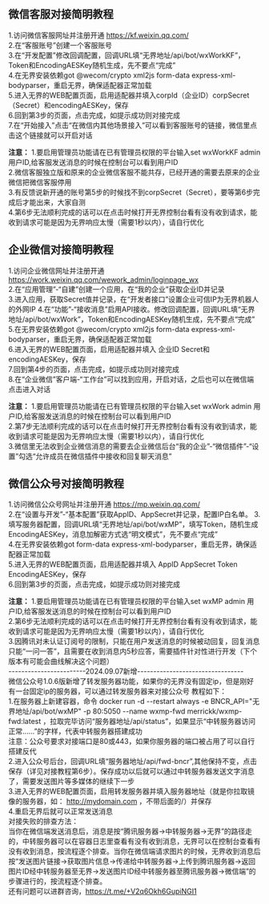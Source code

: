 ## 微信客服对接简明教程

1.访问微信客服网址并注册开通 https://kf.weixin.qq.com/  
2.在“客服账号”创建一个客服账号  
3.在“开发配置”修改回调配置，回调URL填“无界地址/api/bot/wxWorkKF”，Token和EncodingAESKey随机生成，先不要点“完成”  
4.在无界安装依赖got @wecom/crypto xml2js form-data express-xml-bodyparser，重启无界，确保适配器正常加载  
5.进入无界的WEB配置页面，启用适配器并填入corpId（企业ID）corpSecret（Secret）和encodingAESKey，保存    
6.回到第3步的页面，点击完成，如提示成功则对接完成    
7.在“开始接入”点击“在微信内其他场景接入”可以看到客服账号的链接，微信里点击这个链接就可以开启对话
  
**注意：**
1.要启用管理员功能请在已有管理员权限的平台输入set wxWorkKF admin 用户ID,给客服发送消息的时候在控制台可以看到用户ID    
2.微信客服独立版和原来的企业微信客服不能共存，已经开通的需要去原来的企业微信把微信客服停用  
3.有反馈说新开通的账号第5步的时候找不到corpSecret（Secret），要等第6步完成后才能出来，大家自测  
4.第6步无法顺利完成的话可以在点击时候打开无界控制台看有没有收到请求，能收到请求可能是因为无界响应太慢（需要1秒以内），请自行优化  

## 企业微信对接简明教程

1.访问企业微信网址并注册开通 https://work.weixin.qq.com/wework_admin/loginpage_wx  
2.在“应用管理”-“自建”创建一个应用，在“我的企业”获取企业ID并记录  
3.进入应用，获取Secret值并记录，在“开发者接口”设置企业可信IP为无界机器人的外网IP
4.在“功能”-“接收消息”启用API接收。修改回调配置，回调URL填“无界地址/api/bot/wxWork”，Token和EncodingAESKey随机生成，先不要点“完成”  
5.在无界安装依赖got @wecom/crypto xml2js form-data express-xml-bodyparser，重启无界，确保适配器正常加载  
6.进入无界的WEB配置页面，启用适配器并填入 企业ID Secret和encodingAESKey，保存    
7.回到第4步的页面，点击完成，如提示成功则对接完成    
8.在“企业微信”客户端-“工作台”可以找到应用，开启对话，之后也可以在微信端点击进入对话  
  
**注意：**
1.要启用管理员功能请在已有管理员权限的平台输入set wxWork admin 用户ID,给客服发送消息的时候在控制台可以看到用户ID    
2.第7步无法顺利完成的话可以在点击时候打开无界控制台看有没有收到请求，能收到请求可能是因为无界响应太慢（需要1秒以内），请自行优化  
3.微信里无法收到企业微信消息的需要去企业微信后台“我的企业”-“微信插件”-“设置”勾选“允许成员在微信插件中接收和回复聊天消息”  

## 微信公众号对接简明教程

1.访问微信公众号网址并注册开通 https://mp.weixin.qq.com/  
2.在“设置与开发”-“基本配置”获取AppID、AppSecret并记录，配置IP白名单。
3.填写服务器配置，回调URL填“无界地址/api/bot/wxMP”，填写Token，随机生成EncodingAESKey，消息加解密方式选“明文模式”，先不要点“完成”  
4.在无界安装依赖got form-data express-xml-bodyparser，重启无界，确保适配器正常加载  
5.进入无界的WEB配置页面，启用适配器并填入 AppID AppSecret Token EncodingAESKey，保存    
6.回到第3步的页面，点击完成，如提示成功则对接完成  
  
**注意：**
1.要启用管理员功能请在已有管理员权限的平台输入set wxMP admin 用户ID,给客服发送消息的时候在控制台可以看到用户ID    
2.第6步无法顺利完成的话可以在点击时候打开无界控制台看有没有收到请求，能收到请求可能是因为无界响应太慢（需要1秒以内），请自行优化  
3.因腾讯对未认证订阅号的限制，只能在用户发送消息的时候被动回复，回复消息只能“一问一答”，且需要在收到消息内5秒应答，需要插件针对性进行开发（下个版本有可能会曲线解决这个问题）    
------------------------2024.09.07新增---------------------------------    
微信公众号1.0.6版新增了转发服务器功能，如果你的无界没有固定ip，但是刚好有一台固定ip的服务器，可以通过转发服务器来对接公众号
教程如下：   
1.在服务器上新建容器，命令 docker run -d --restart always -e BNCR_API="无界地址/api/bot/wxMP" -p 80:5050 --name wxmp-fwd merrickk/wxmp-fwd:latest ，拉取完毕访问“服务器地址/api/status”，如果显示“中转服务器访问正常……”的字样，代表中转服务器搭建成功   
注意：公众号要求对接端口是80或443，如果你服务器的端口被占用了可以自行搭建反代    
2.进入公众号后台，回调URL填“服务器地址/api/fwd-bncr”,其他保持不变，点击保存（详见对接教程第6步）。保存成功以后就可以通过中转服务器发送文字消息了，需要发送图片等多媒体的继续下一步   
3.进入无界的WEB配置页面，启用转发服务器并填入服务器地址（就是你拉取镜像的服务器，如： http://mydomain.com ，不带后面的/）并保存   
4.重启无界后就可以正常发送消息   
对接失败的排查方法：   
当你在微信端发送消息后，消息是按“腾讯服务器→中转服务器→无界”的路径走的，中转服务器可以在容器日志里查看有没有收到消息，无界可以在控制台查看有没有收到消息，按流程逐个排查。当你在微信端请求图片的时候，无界收到消息后按“发送图片链接→获取图片信息→传递给中转服务器→上传到腾讯服务器→返回图片ID经中转服务器至无界→发送图片ID经中转服务器至腾讯服务器→微信端”的步骤进行的，按流程逐个排查。    
还有问题可以进群咨询，https://t.me/+V2q6Okh6GupiNGI1
